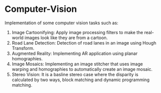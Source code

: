 # Computer-Vision
Implementation of some computer vision tasks such as:
1. Image Cartoonifying: Apply image processing filters to make the real-world images look like they are from a cartoon.
2. Road Lane Detection: Detection of road lanes in an image using Hough Transform.
3. Augmented Reality: Implementing AR application using planar homographies.
4. Image Mosaics: Implementing an image stitcher that uses image warping and homographies to automatically create an image mosaic.
5. Stereo Vision: It is a basline stereo case where the disparity is calculated by two ways, block matching and dynamic programming matching.
